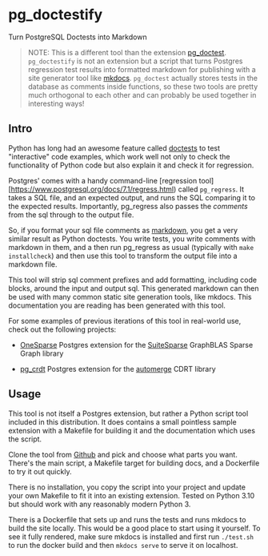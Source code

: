 # pg_doctestify

Turn PostgreSQL Doctests into Markdown

> NOTE: This is a different tool than the extension
> [pg_doctest](https://gitlab.com/dalibo/pg_doctest). `pg_doctestify`
> is not an extension but a script that turns Postgres regression test
> results into formatted markdown for publishing with a site generator
> tool like [mkdocs](https://github.com/mkdocs/mkdocs).  `pg_doctest`
> actually stores tests in the database as comments inside functions,
> so these two tools are pretty much orthogonal to each other and can
> probably be used together in interesting ways!

## Intro

Python has long had an awesome feature called
[doctests](https://docs.python.org/3/library/doctest.html) to test
"interactive" code examples, which work well not only to check the
functionality of Python code but also explain it and check it for
regression.

Postgres' comes with a handy command-line [regression
tool][https://www.postgresql.org/docs/7.1/regress.html) called
`pg_regress`.  It takes a SQL file, and an expected output, and runs
the SQL comparing it to the expected results.  Importantly, pg_regress
also passes the *comments* from the sql through to the output file.

So, if you format your sql file comments as
[markdown](https://www.markdownguide.org/), you get a very similar
result as Python doctests.  You write tests, you write comments with
markdown in them, and a then run pg_regress as usual (typically with
`make installcheck`) and then use this tool to transform the output
file into a markdown file.

This tool will strip sql comment prefixes and add formatting,
including code blocks, around the input and output sql.  This
generated markdown can then be used with many common static site
generation tools, like mkdocs.  This documentation you are reading has
been generated with this tool.

For some examples of previous iterations of this tool in real-world
use, check out the following projects:

  - [OneSparse](https://onesparse.com/docs.html) Postgres extension
    for the
    [SuiteSparse](https://people.engr.tamu.edu/davis/GraphBLAS.html)
    GraphBLAS Sparse Graph library

  - [pg_crdt](https://supabase.github.io/pg_crdt/automerge/) Postgres
    extension for the [automerge](https://automerge.org/) CDRT library

## Usage

This tool is not itself a Postgres extension, but rather a Python
script tool included in this distribution.  It does contains a small
pointless sample extension with a Makefile for building it and the
documentation which uses the script.

Clone the tool from [Github](https://github.com/michelp/pg_doctestify)
and pick and choose what parts you want.  There's the main script, a
Makefile target for building docs, and a Dockerfile to try it out
quickly.

There is no installation, you copy the script into your project and
update your own Makefile to fit it into an existing extension.  Tested
on Python 3.10 but should work with any reasonably modern Python 3.

There is a Dockerfile that sets up and runs the tests and runs mkdocs
to build the site locally.  This would be a good place to start using
it yourself.  To see it fully rendered, make sure mkdocs is installed
and first run `./test.sh` to run the docker build and then `mkdocs serve` 
to serve it on localhost.
